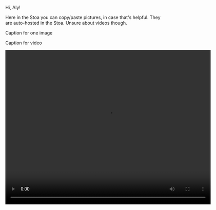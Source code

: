 Hi, Aly!

Here in the Stoa you can copy/paste pictures, in case that's helpful. They are auto-hosted in the Stoa. Unsure about videos though.

Caption for one image

Caption for video

<video width="640" height="480" controls>
  <source src="https://wildcard.elixi.re/i/m6gwa.mp4" type="video/mp4">
</video>

